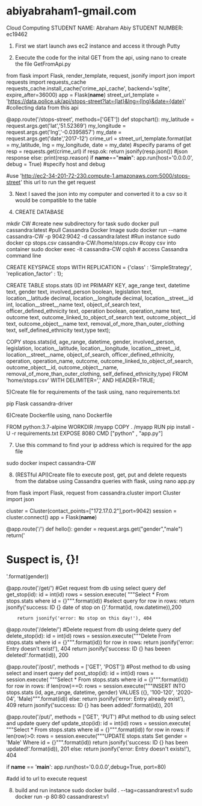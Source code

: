 # abiyabraham1-gmail.com
Cloud Computing
STUDENT NAME: Abraham Abiy
STUDENT NUMBER: ec19462

1) First we start launch aws ec2 instance and access it through Putty

2) Execute the code for the inital GET from the api, using nano to create the file GetFromApi.py

from flask import Flask, render_template, request, jsonify
import json
import requests
import requests_cache
requests_cache.install_cache('crime_api_cache', backend='sqlite', expire_after=36000)
app = Flask(__name__)
street_url_template = 'https://data.police.uk/api/stops-street?lat={lat}&lng={lng}&date={date}' #collecting data from this api

@app.route('/stops-street', methods=['GET'])
def stopchart():
        my_latitude = request.args.get('lat','51.52369')
        my_longitude = request.args.get('lng','-0.0395857')
        my_date = request.args.get('date','2017-12')
        crime_url = street_url_template.format(lat = my_latitude, lng = my_longitude, date = my_date) #specify params of get
        resp = requests.get(crime_url)
        if resp.ok:
                return jsonify(resp.json()) #json response
        else:
                print(resp.reason)
if __name__=="__main__":
        app.run(host='0.0.0.0', debug = True) #specify host and debug

#use 'http://ec2-34-201-72-230.compute-1.amazonaws.com:5000/stops-street' this url to run the get request

3) Next I saved the json into my computer and converted it to a csv so it would be compatible to the table

4) CREATE DATABASE

mkdir CW #create new subdirectory for task
sudo docker pull cassandra:latest #pull Cassandra Docker Image
sudo docker run --name cassandra-CW -p 9042:9042 -d cassandra:latest #Run instance
sudo docker cp stops.csv cassandra-CW:/home/stops.csv #copy csv into container
sudo docker exec -it cassandra-CW cqlsh # access Cassandra command line


CREATE KEYSPACE stops WITH REPLICATION = {'class' : 'SimpleStrategy', 'replication_factor' : 1};  

CREATE TABLE stops.stats (ID int PRIMARY KEY, age_range text, datetime text, gender text, involved_person boolean, legislation text, location__latitude decimal, location__longitude decimal, location__street__id int, location__street__name text, object_of_search text, officer_defined_ethnicity text, operation boolean, operation_name text, outcome text, outcome_linked_to_object_of_search text, outcome_object__id text, outcome_object__name text, removal_of_more_than_outer_clothing text, self_defined_ethnicity text,type text);

COPY stops.stats(id, age_range, datetime, gender, involved_person, legislation, location__latitude, location__longitude, location__street__id, location__street__name, object_of_search, officer_defined_ethnicity, operation, operation_name, outcome, outcome_linked_to_object_of_search, outcome_object__id, outcome_object__name, removal_of_more_than_outer_clothing, self_defined_ethnicity,type)  FROM 'home/stops.csv' WITH DELIMITER=',' AND HEADER=TRUE;

5)Create file for requirements of the task using, nano requirements.txt 

pip
Flask
cassandra-driver

6)Create Dockerfile using, nano Dockerfile 

FROM python:3.7-alpine
WORKDIR /myapp
COPY . /myapp
RUN pip install -U -r requirements.txt
EXPOSE 8080
CMD ["python" , "app.py"]

7) Use this command to find your ip address which is required for the app file

sudo docker inspect cassandra-CW 

8) (RESTful API)Create file to execute post, get, put and delete requests from the databse using Cassandra queries with flask, using nano app.py

from flask import Flask, request
from cassandra.cluster import Cluster
import json

cluster = Cluster(contact_points=["172.17.0.2"],port=9042) 
session = cluster.connect()
app = Flask(__name__)

@app.route('/')
def hello():
        gender = request.args.get("gender","male")
        return('<h1>Suspect is, {}!</h1>'.format(gender))

@app.route('/get/<id>') #Get request from db using select query
def get_stop(id):
        id = int(id)
        rows = session.execute( """Select * From stops.stats
                                where id = {}""".format(id)) #select query
        for row in rows:
                return jsonify('success: ID {} date of stop on {}'.format(id, row.datetime)),200

        return jsonify('error: No stop on this day!'), 404


@app.route('/delete/<id>') #Delete request from db using delete query
def delete_stop(id):
        id = int(id)
        rows = session.execute("""Delete From stops.stats where id = {}""".format(id))
        for row in rows:
                return jsonify('error: Entry doesn\'t exist!'), 404
        return jsonify('success: ID {} has beeen deleted!'.format(id)), 200


@app.route('/post/<id>', methods = ['GET', 'POST']) #Post method to db using select and insert query
def post_stop(id):
        id = int(id)
        rows = session.execute( """Select * From stops.stats
                                where id = {}""".format(id))
        for row in rows:
            if len(row)==0:
                rows = session.execute("""INSERT INTO stops.stats (id, age_range, datetime, gender)
                                                VALUES ({}, '100-120', '2020-04', 'Male)""".format(id))
            else:
                return jsonify('error: Entry already exist'), 409
        return jsonify('success: ID {} has been added!'.format(id)), 201



@app.route('/put/<id>', methods = ['GET', 'PUT') #Put method to db using select and update query
def update_stop(id):
        id = int(id)
        rows = session.execute( """Select * From stops.stats
                                where id = {}""".format(id))
        for row in rows:
            if len(row)>0:
                rows = session.execute("""UPDATE stops.stats
                                       Set gender = 'Male'
                                       Where id = {}""".format(id))
                return jsonify('success: ID {} has been updated!'.format(id)), 201
            else:
                return jsonify('error: Entry doesn\'t exists!'), 404



if __name__ == '__main__':
        app.run(host='0.0.0.0',debug=True, port=80)

#add id to url to execute request

8) build and run instance 
sudo docker build . --tag=cassandrarest:v1
sudo docker run -p 80:80 cassandrarest:v1
